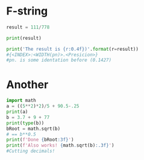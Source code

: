<h1>F-string</h1>



```python
result = 111/778

print(result)

print('The result is {r:0.4f})'.format(r=result))
#{<INDEX>:<WIDTH(pn)>.<Presicion>}
#pn. is some identation before (0.1427)
```

<h1>Another</h1>

```python
import math
a = ((5**2)*2)/5 + 90.5-.25
print(a)
b = 3.7 + 9 + 77
print(type(b))
bRoot = math.sqrt(b)
# == b**0.5
print(f'Done {bRoot:3f}')
print(f'Also works! {math.sqrt(b):.3f}')
#Cutting decimals!

```


